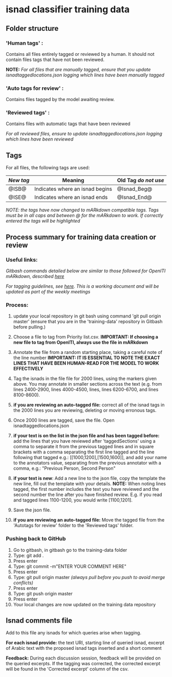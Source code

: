 # **isnad classifier training data**

## **Folder structure**

### 'Human tags' : 

Contains all files entirely tagged or reviewed by a human. It should not contain files tags that have not been reviewed.

**NOTE:**
*For all files that are manually tagged, ensure that you update isnadtaggedlocations.json logging which lines have been manually tagged*

### 'Auto tags for review' : 

Contains files tagged by the model awaiting review.


### 'Reviewed tags' :

Contains files with automatic tags that have been reviewed

*For all reviewed files, ensure to update isnadtaggedlocations.json logging which lines have been reviewed*

## **Tags**

For all files, the following tags are used: 

| *New tag* | Meaning | Old Tag *do not use* |
| --- | --- | --- |
| @ISB@ | Indicates where an isnad begins | @Isnad_Beg@ |
| @ISE@ | Indicates where an isnad ends | @Isnad_End@ |

*NOTE: the tags have now changed to mARkdown compatible tags. Tags must be in all caps and between @ for the mARkdown to work. If correctly entered the tags will be highlighted*

## **Process summary for training data creation or review**

### **Useful links:** 

*Gitbash commands detailed below are similar to those followed for OpenITI mARkdown, described [here](https://docs.google.com/document/d/1XsRR56gn3LvpToTtmy7_YlLtG9bybZImhVMvX1SISrE/edit?usp=sharing "OpenITI mARkdown Annotation workflow")* 

*For tagging guidelines, see [here](https://docs.google.com/document/d/19IPG3APp8IIq8kENLSGEFCcCSEqrgEeOxjg6dm4WKH8/edit?usp=sharing "Guidelines for Tagging Isnads"). This is a working document and will be updated as part of the weekly meetings* 

### **Process:**

  1. update your local repository in git bash using command 'git pull origin master' (ensure that you are in the 'training-data' repository in Gitbash before pulling.)

  1. Choose a file to tag from Priority list.csv. **IMPORTANT: If choosing a new file to tag from OpenITI, always use the file in mARkdown**

  1. Annotate the file from a random starting place, taking a careful note of the line number
  **IMPORTANT: IT IS ESSENTIAL TO NOTE THE EXACT LINES THAT HAVE BEEN HUMAN-READ FOR THE MODEL TO WORK EFFECTIVELY**

  1. Tag the isnads in the file file for 2000 lines, using the markers given above. You may annotate in smaller sections across the text (e.g. from lines 2400-2900, lines 4000-4500, lines, lines 6200-6700, and lines 8100-8600).

  1. **if you are reviewing an auto-tagged file:** correct all of the isnad tags in the 2000 lines you are reviewing, deleting or moving erronous tags.

  1. Once 2000 lines are tagged, save the file. Open isnadtaggedlocations.json

  1. **if your text is on the list in the json file and has been tagged before:** add the lines that you have reviewed after 'taggedSections' using a comma to separate it from the previous tagged lines and in square brackets with a comma separating the first line tagged and the line following that tagged e.g.: [[1000,1200],[1500,1600]], and add your name to the annotators value, separating from the previous annotator with a comma, e.g.: "Previous Person, Second Person"
 
  1. **if your text is new**: Add a new line to the json file, copy the template the new line, fill out the template with your details.
  **NOTE:** When noting lines tagged, the first number includes the text you have reviewed and the second number the line after you have finished review. E.g. if you read and tagged lines 1100-1200, you would write [1100,1201].

  1. Save the json file.

  1. **if you are reviewing an auto-tagged file:** Move the tagged file from the 'Autotags for review' folder to the 'Reviewed tags' folder.

### **Pushing back to GitHub**
  1. Go to gitbash, in gitbash go to the training-data folder
  1. Type: git add .
  1. Press enter
  1. Type: git commit -m"ENTER YOUR COMMENT HERE"
  1. Press enter
  1. Type: git pull origin master *(always pull before you push to avoid merge conflicts)*
  1. Press enter
  1. Type: git push origin master
  1. Press enter
  1. Your local changes are now updated on the training data repository

## **Isnad comments file**

Add to this file any isnads for which queries arise when tagging. 

**For each isnad provide:** the text URI, starting line of queried isnad, excerpt of Arabic text with the proposed isnad tags inserted and a short comment

**Feedback:** During each discussion session, feedback will be provided on the queried excerpts. If the tagging was corrected, the corrected excerpt will be found in the 'Corrected excerpt' column of the csv.
